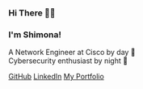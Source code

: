 
### Hi There 👋🏻 
### I'm Shimona! 
<!--
<img src="me.png" width="50">

<img src="https://media.giphy.com/media/JRsQiAN79bPWUv43Ko/giphy.gif" width="50">
-->
A Network Engineer at Cisco by day 🌝
<br />
Cybersecurity enthusiast by night 🌚

[GitHub](https://github.com/shimonaprabhu)
[LinkedIn](https://www.linkedin.com/in/shimona-prabhu-227b22106/)
[My Portfolio](https://shimonaprabhu.github.io/Portfolio/)

